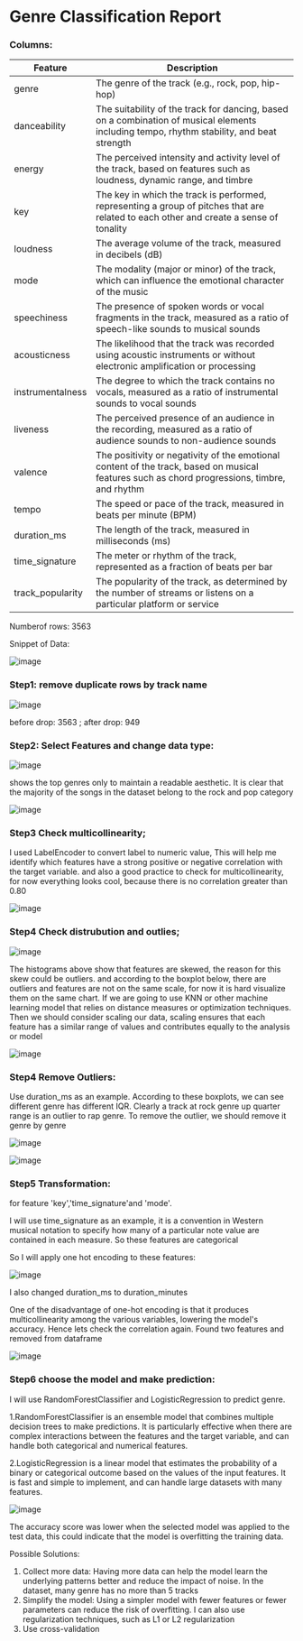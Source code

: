 # Genre Classification Report

### Columns:
| Feature | Description |
| --- | --- |
| genre | The genre of the track (e.g., rock, pop, hip-hop) |
| danceability | The suitability of the track for dancing, based on a combination of musical elements including tempo, rhythm stability, and beat strength |
| energy | The perceived intensity and activity level of the track, based on features such as loudness, dynamic range, and timbre |
| key | The key in which the track is performed, representing a group of pitches that are related to each other and create a sense of tonality |
| loudness | The average volume of the track, measured in decibels (dB) |
| mode | The modality (major or minor) of the track, which can influence the emotional character of the music |
| speechiness | The presence of spoken words or vocal fragments in the track, measured as a ratio of speech-like sounds to musical sounds |
| acousticness | The likelihood that the track was recorded using acoustic instruments or without electronic amplification or processing |
| instrumentalness | The degree to which the track contains no vocals, measured as a ratio of instrumental sounds to vocal sounds |
| liveness | The perceived presence of an audience in the recording, measured as a ratio of audience sounds to non-audience sounds |
| valence | The positivity or negativity of the emotional content of the track, based on musical features such as chord progressions, timbre, and rhythm |
| tempo | The speed or pace of the track, measured in beats per minute (BPM) |
| duration_ms | The length of the track, measured in milliseconds (ms) |
| time_signature | The meter or rhythm of the track, represented as a fraction of beats per bar |
| track_popularity | The popularity of the track, as determined by the number of streams or listens on a particular platform or service |

Numberof rows: 3563

Snippet of Data:

![image](https://user-images.githubusercontent.com/93886913/230718076-c6162ab0-5ba5-44aa-8b9b-888a83ba37f7.png)

### Step1: remove duplicate rows by track name

![image](https://user-images.githubusercontent.com/93886913/230718243-3666eace-501b-4e0d-8684-16b298c5b896.png)

before drop:  3563 ; 
after drop:  949

### Step2: Select Features and change data type:

![image](https://user-images.githubusercontent.com/93886913/230718301-6f517849-5687-4dcb-9f81-512c16d1108d.png)

 shows the top genres only to maintain a readable aesthetic. It is clear that the majority of the songs in the dataset belong to the rock and pop category
 
 ![image](https://user-images.githubusercontent.com/93886913/230718345-f47561a8-baff-437e-b350-f123a545da2c.png)

### Step3 Check multicollinearity;

I used LabelEncoder to convert label to numeric value,  This will help me identify which features have a strong positive or negative correlation with the target variable. and also a good practice to check for multicollinearity, for now everything looks cool, because there is no correlation greater than 0.80

![image](https://user-images.githubusercontent.com/93886913/230718401-df3c2da0-2f3b-4620-ab6c-8571d8dd89ee.png)

### Step4 Check distrubution and outlies;

![image](https://user-images.githubusercontent.com/93886913/230718431-4753ded1-0403-4dae-a645-d3f2a41b1977.png)

The histograms above show that features are skewed, the reason for this skew could be outliers. and according to the boxplot below, there are outliers and features are not on the same scale, for now it is hard visualize them on the same chart. If we are going to use KNN or other machine learning model that relies on distance measures or optimization techniques. Then we should consider scaling our data, scaling ensures that each feature has a similar range of values and contributes equally to the analysis or model

![image](https://user-images.githubusercontent.com/93886913/230718492-dad83305-bb0f-4e6c-92ee-c1eae36b6fdd.png)

### Step4 Remove Outliers:

Use duration_ms as an example. According to these boxplots, we can see different genre has different IQR. Clearly a track at rock genre up quarter range is an outlier to rap genre. To remove the outlier, we should remove it genre by genre 

![image](https://user-images.githubusercontent.com/93886913/230720005-847b96b6-a532-4065-94c5-719d0bc99ee0.png)

![image](https://user-images.githubusercontent.com/93886913/230720172-278a250c-d02e-488d-8a69-0f659b75ce43.png)

### Step5 Transformation:

for feature 'key','time_signature'and 'mode'.

I will use time_signature as an example,  it is a convention in Western musical notation to specify how many of a particular note value are contained in each measure. So these features are categorical 

So I will apply one hot encoding to these features:

![image](https://user-images.githubusercontent.com/93886913/230720224-dcac6960-9cc7-4999-aaf5-61160ea0fe75.png)

I also changed duration_ms to duration_minutes

One of the disadvantage of one-hot encoding is that it produces multicollinearity among the various variables, lowering the model's accuracy. Hence lets check the correlation again. Found two features and removed from dataframe

![image](https://user-images.githubusercontent.com/93886913/230720268-4bec68dd-7da3-4fbb-86a8-f5400a337af6.png)

### Step6 choose the model and make prediction:

I will use RandomForestClassifier and LogisticRegression to predict genre.

1.RandomForestClassifier is an ensemble model that combines multiple decision trees to make predictions. It is particularly effective when there are complex interactions between the features and the target variable, and can handle both categorical and numerical features. 

2.LogisticRegression is a linear model that estimates the probability of a binary or categorical outcome based on the values of the input features. It is fast and simple to implement, and can handle large datasets with many features. 

![image](https://user-images.githubusercontent.com/93886913/230721295-0b07d450-7e6d-4bf7-8b2a-34886adc3a62.png)

The accuracy score was lower when the selected model was applied to the test data,  this could indicate that the model is overfitting the training data.

Possible Solutions:

1. Collect more data: Having more data can help the model learn the underlying patterns better and reduce the impact of noise. In the dataset, many genre has no more than 5 tracks
2. Simplify the model: Using a simpler model with fewer features or fewer parameters can reduce the risk of overfitting. I can also use regularization techniques, such as L1 or L2 regularization
3. Use cross-validation

